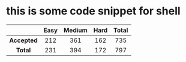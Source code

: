 
# this is some code snippet for shell



|     |Easy|Medium|Hard|Total|
|:---:|:---:|:---:|:---:|:---:|
|**Accepted**|212|361|162|735|
|**Total**|231|394|172|797|
